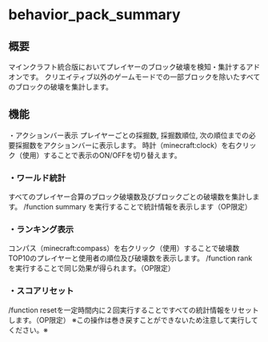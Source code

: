 # behavior_pack_summary
## 概要
マインクラフト統合版においてプレイヤーのブロック破壊を検知・集計するアドオンです。
クリエイティブ以外のゲームモードでの一部ブロックを除いたすべてのブロックの破壊を集計します。

## 機能
・アクションバー表示
プレイヤーごとの採掘数, 採掘数順位, 次の順位までの必要採掘数をアクションバーに表示します。
時計（minecraft:clock）を右クリック（使用）することで表示のON/OFFを切り替えます。

### ・ワールド統計
すべてのプレイヤー合算のブロック破壊数及びブロックごとの破壊数を集計します。
/function summary を実行することで統計情報を表示します（OP限定）

### ・ランキング表示
コンパス（minecraft:compass）を右クリック（使用）することで破壊数TOP10のプレイヤーと使用者の順位及び破壊数を表示します。
/function rank を実行することで同じ効果が得られます。（OP限定）

### ・スコアリセット
/function resetを一定時間内に２回実行することですべての統計情報をリセットします。（OP限定）
※この操作は巻き戻すことができないため注意して実行してください。※
